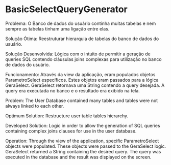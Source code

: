 # BasicSelectQueryGenerator

Problema: O Banco de dados do usuário continha muitas tabelas e nem sempre as tabelas tinham uma ligação entre elas.

Solução Ótima: Reestruturar hierarquia de tabelas do banco de dados do usuário.

Solução Desenvolvida: Lógica com o intuito de permitir a geração de queries SQL contendo cláusulas joins complexas para utilização no banco de dados do usuário.

Funcionamento: Através da view da aplicação, eram populados objetos ParametroSelect específicos. Estes objetos eram passados para a lógica GeraSelect. GeraSelect retornava uma String contendo a query desejada. A query era executada no banco e o resultado era exibido na tela.

Problem: The User Database contained many tables and tables were not always linked to each other.

Optimum Solution: Restructure user table tables hierarchy.

Developed Solution: Logic in order to allow the generation of SQL queries containing complex joins clauses for use in the user database.

Operation: Through the view of the application, specific ParametroSelect objects were populated. These objects were passed to the GeraSelect logic. GeraSelect returned a String containing the desired query. The query was executed in the database and the result was displayed on the screen.